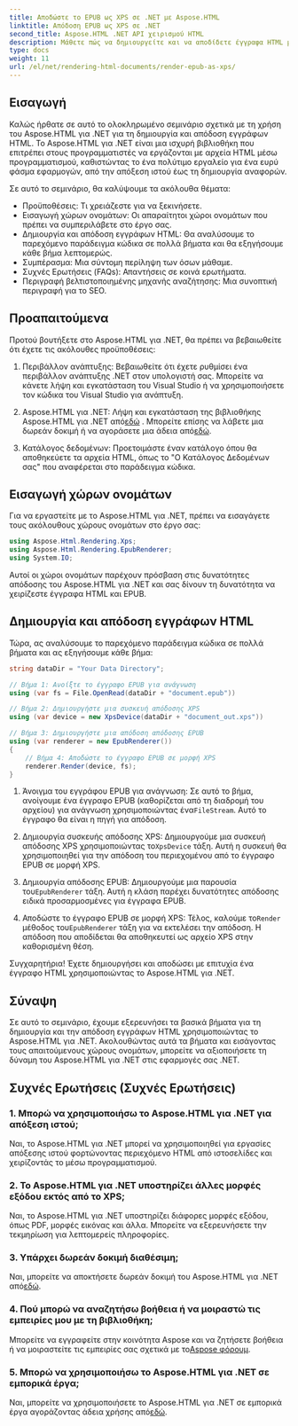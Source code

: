 ```yaml
---
title: Αποδώστε το EPUB ως XPS σε .NET με Aspose.HTML
linktitle: Απόδοση EPUB ως XPS σε .NET
second_title: Aspose.HTML .NET API χειρισμού HTML
description: Μάθετε πώς να δημιουργείτε και να αποδίδετε έγγραφα HTML με το Aspose.HTML για .NET σε αυτό το ολοκληρωμένο σεμινάριο. Βουτήξτε στον κόσμο της χειραγώγησης HTML, της απόξεσης ιστού και πολλά άλλα.
type: docs
weight: 11
url: /el/net/rendering-html-documents/render-epub-as-xps/
---
```


## Εισαγωγή

Καλώς ήρθατε σε αυτό το ολοκληρωμένο σεμινάριο σχετικά με τη χρήση του Aspose.HTML για .NET για τη δημιουργία και απόδοση εγγράφων HTML. Το Aspose.HTML για .NET είναι μια ισχυρή βιβλιοθήκη που επιτρέπει στους προγραμματιστές να εργάζονται με αρχεία HTML μέσω προγραμματισμού, καθιστώντας το ένα πολύτιμο εργαλείο για ένα ευρύ φάσμα εφαρμογών, από την απόξεση ιστού έως τη δημιουργία αναφορών.

Σε αυτό το σεμινάριο, θα καλύψουμε τα ακόλουθα θέματα:
- Προϋποθέσεις: Τι χρειάζεστε για να ξεκινήσετε.
- Εισαγωγή χώρων ονομάτων: Οι απαραίτητοι χώροι ονομάτων που πρέπει να συμπεριλάβετε στο έργο σας.
- Δημιουργία και απόδοση εγγράφων HTML: Θα αναλύσουμε το παρεχόμενο παράδειγμα κώδικα σε πολλά βήματα και θα εξηγήσουμε κάθε βήμα λεπτομερώς.
- Συμπέρασμα: Μια σύντομη περίληψη των όσων μάθαμε.
- Συχνές Ερωτήσεις (FAQs): Απαντήσεις σε κοινά ερωτήματα.
- Περιγραφή βελτιστοποιημένης μηχανής αναζήτησης: Μια συνοπτική περιγραφή για το SEO.

## Προαπαιτούμενα

Προτού βουτήξετε στο Aspose.HTML για .NET, θα πρέπει να βεβαιωθείτε ότι έχετε τις ακόλουθες προϋποθέσεις:

1. Περιβάλλον ανάπτυξης: Βεβαιωθείτε ότι έχετε ρυθμίσει ένα περιβάλλον ανάπτυξης .NET στον υπολογιστή σας. Μπορείτε να κάνετε λήψη και εγκατάσταση του Visual Studio ή να χρησιμοποιήσετε τον κώδικα του Visual Studio για ανάπτυξη.

2.  Aspose.HTML για .NET: Λήψη και εγκατάσταση της βιβλιοθήκης Aspose.HTML για .NET από[εδώ](https://releases.aspose.com/html/net/) . Μπορείτε επίσης να λάβετε μια δωρεάν δοκιμή ή να αγοράσετε μια άδεια από[εδώ](https://purchase.aspose.com/buy).

3. Κατάλογος δεδομένων: Προετοιμάστε έναν κατάλογο όπου θα αποθηκεύετε τα αρχεία HTML, όπως το "Ο Κατάλογος Δεδομένων σας" που αναφέρεται στο παράδειγμα κώδικα.

## Εισαγωγή χώρων ονομάτων

Για να εργαστείτε με το Aspose.HTML για .NET, πρέπει να εισαγάγετε τους ακόλουθους χώρους ονομάτων στο έργο σας:

```csharp
using Aspose.Html.Rendering.Xps;
using Aspose.Html.Rendering.EpubRenderer;
using System.IO;
```

Αυτοί οι χώροι ονομάτων παρέχουν πρόσβαση στις δυνατότητες απόδοσης του Aspose.HTML για .NET και σας δίνουν τη δυνατότητα να χειρίζεστε έγγραφα HTML και EPUB.

## Δημιουργία και απόδοση εγγράφων HTML

Τώρα, ας αναλύσουμε το παρεχόμενο παράδειγμα κώδικα σε πολλά βήματα και ας εξηγήσουμε κάθε βήμα:

```csharp
string dataDir = "Your Data Directory";

// Βήμα 1: Ανοίξτε το έγγραφο EPUB για ανάγνωση
using (var fs = File.OpenRead(dataDir + "document.epub"))

// Βήμα 2: Δημιουργήστε μια συσκευή απόδοσης XPS
using (var device = new XpsDevice(dataDir + "document_out.xps"))

// Βήμα 3: Δημιουργήστε μια απόδοση απόδοσης EPUB
using (var renderer = new EpubRenderer())
{
    // Βήμα 4: Αποδώστε το έγγραφο EPUB σε μορφή XPS
    renderer.Render(device, fs);
}
```

1.  Άνοιγμα του εγγράφου EPUB για ανάγνωση: Σε αυτό το βήμα, ανοίγουμε ένα έγγραφο EPUB (καθορίζεται από τη διαδρομή του αρχείου) για ανάγνωση χρησιμοποιώντας ένα`FileStream`. Αυτό το έγγραφο θα είναι η πηγή για απόδοση.

2.  Δημιουργία συσκευής απόδοσης XPS: Δημιουργούμε μια συσκευή απόδοσης XPS χρησιμοποιώντας το`XpsDevice` τάξη. Αυτή η συσκευή θα χρησιμοποιηθεί για την απόδοση του περιεχομένου από το έγγραφο EPUB σε μορφή XPS.

3.  Δημιουργία απόδοσης EPUB: Δημιουργούμε μια παρουσία του`EpubRenderer` τάξη. Αυτή η κλάση παρέχει δυνατότητες απόδοσης ειδικά προσαρμοσμένες για έγγραφα EPUB.

4.  Αποδώστε το έγγραφο EPUB σε μορφή XPS: Τέλος, καλούμε το`Render` μέθοδος του`EpubRenderer` τάξη για να εκτελέσει την απόδοση. Η απόδοση που αποδίδεται θα αποθηκευτεί ως αρχείο XPS στην καθορισμένη θέση.

Συγχαρητήρια! Έχετε δημιουργήσει και αποδώσει με επιτυχία ένα έγγραφο HTML χρησιμοποιώντας το Aspose.HTML για .NET.

## Σύναψη

Σε αυτό το σεμινάριο, έχουμε εξερευνήσει τα βασικά βήματα για τη δημιουργία και την απόδοση εγγράφων HTML χρησιμοποιώντας το Aspose.HTML για .NET. Ακολουθώντας αυτά τα βήματα και εισάγοντας τους απαιτούμενους χώρους ονομάτων, μπορείτε να αξιοποιήσετε τη δύναμη του Aspose.HTML για .NET στις εφαρμογές σας .NET.

## Συχνές Ερωτήσεις (Συχνές Ερωτήσεις)

### 1. Μπορώ να χρησιμοποιήσω το Aspose.HTML για .NET για απόξεση ιστού;

Ναι, το Aspose.HTML για .NET μπορεί να χρησιμοποιηθεί για εργασίες απόξεσης ιστού φορτώνοντας περιεχόμενο HTML από ιστοσελίδες και χειρίζοντάς το μέσω προγραμματισμού.

### 2. Το Aspose.HTML για .NET υποστηρίζει άλλες μορφές εξόδου εκτός από το XPS;

Ναι, το Aspose.HTML για .NET υποστηρίζει διάφορες μορφές εξόδου, όπως PDF, μορφές εικόνας και άλλα. Μπορείτε να εξερευνήσετε την τεκμηρίωση για λεπτομερείς πληροφορίες.

### 3. Υπάρχει δωρεάν δοκιμή διαθέσιμη;

 Ναι, μπορείτε να αποκτήσετε δωρεάν δοκιμή του Aspose.HTML για .NET από[εδώ](https://releases.aspose.com/).

### 4. Πού μπορώ να αναζητήσω βοήθεια ή να μοιραστώ τις εμπειρίες μου με τη βιβλιοθήκη;

Μπορείτε να εγγραφείτε στην κοινότητα Aspose και να ζητήσετε βοήθεια ή να μοιραστείτε τις εμπειρίες σας σχετικά με το[Aspose φόρουμ](https://forum.aspose.com/).

### 5. Μπορώ να χρησιμοποιήσω το Aspose.HTML για .NET σε εμπορικά έργα;

 Ναι, μπορείτε να χρησιμοποιήσετε το Aspose.HTML για .NET σε εμπορικά έργα αγοράζοντας άδεια χρήσης από[εδώ](https://purchase.aspose.com/buy).

